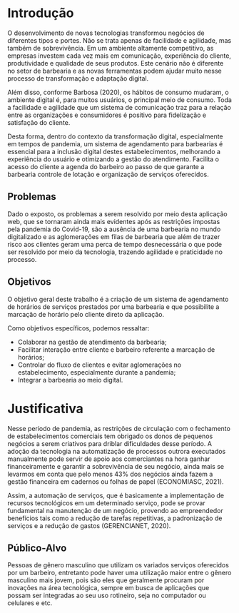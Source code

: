 # Introdução

O desenvolvimento de novas tecnologias transformou negócios de diferentes tipos e portes. Não se trata apenas de facilidade e agilidade, mas também de sobrevivência. Em um ambiente altamente competitivo, as empresas investem cada vez mais em comunicação, experiência do cliente, produtividade e qualidade de seus produtos. Este cenário não é diferente no setor de barbearia e as novas ferramentas podem ajudar muito nesse processo de transformação e adaptação digital.

Além disso, conforme Barbosa (2020), os hábitos de consumo mudaram, o ambiente digital é, para muitos usuários, o principal meio de consumo. Toda a facilidade e agilidade que um sistema de comunicação traz para a relação entre as organizações e consumidores é positivo para fidelização e satisfação do cliente.

Desta forma, dentro do contexto da transformação digital, especialmente em tempos de pandemia, um sistema de agendamento para barbearias é essencial para a inclusão digital destes estabelecimentos, melhorando a experiência do usuário e otimizando a gestão do atendimento. Facilita o acesso do cliente a agenda do barbeiro ao passo de que garante a barbearia controle de lotação e organização de serviços oferecidos.

## Problemas
Dado o exposto, os problemas a serem resolvido por meio desta aplicação web, que se tornaram ainda mais evidentes após as restrições impostas pela pandemia do Covid-19, são a ausência de uma barbearia no mundo digitalizado e as aglomerações em filas de barbearia que além de trazer risco aos clientes geram uma perca de tempo desnecessária o que pode ser resolvido por meio da tecnologia, trazendo agilidade e praticidade no processo.

## Objetivos

O objetivo geral deste trabalho é a criação de um sistema de agendamento de horários de serviços prestados por uma barbearia e que possibilite a marcação de horário pelo cliente direto da aplicação.

Como objetivos específicos, podemos ressaltar:

- Colaborar na gestão de atendimento da barbearia;
- Facilitar interação entre cliente e barbeiro referente a marcação de horários;
- Controlar do fluxo de clientes e evitar aglomerações no estabelecimento, especialmente durante a pandemia;
- Integrar a barbearia ao meio digital.

# Justificativa

Nesse período de pandemia, as restrições de circulação com o fechamento de estabelecimentos comerciais tem obrigado os donos de pequenos negócios a serem criativos para driblar dificuldades desse período. A adoção da tecnologia na automatização de processos outrora executados manualmente pode servir de apoio aos comerciantes na hora ganhar financeiramente e garantir a sobrevivência de seu negócio, ainda mais se levarmos em conta que pelo menos 43% dos negócios ainda fazem a gestão financeira em cadernos ou folhas de papel (ECONOMIASC, 2021). 

Assim, a automação de serviços, que é basicamente a implementação de recursos tecnológicos em um determinado serviço, pode se provar fundamental na manutenção de um negócio, provendo ao empreendedor benefícios tais como a redução de tarefas repetitivas, a padronização de serviços e a redução de gastos (GERENCIANET, 2020).

## Público-Alvo

Pessoas de gênero masculino que utilizam os variados serviços oferecidos por um barbeiro, entretanto pode haver uma utilização maior entre o gênero masculino mais jovem, pois são eles que geralmente procuram por inovações na área tecnológica, sempre em busca de aplicações que possam ser integradas ao seu uso rotineiro, seja no computador ou celulares e etc. 
